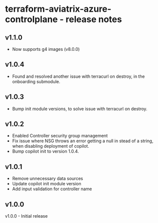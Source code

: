 # terraform-aviatrix-azure-controlplane - release notes

## v1.1.0
- Now supports g4 images (v8.0.0)

## v1.0.4
- Found and resolved another issue with terracurl on destroy, in the onboarding submodule.

## v1.0.3
- Bump init module versions, to solve issue with terracurl on destroy.

## v1.0.2
- Enabled Controller security group management
- Fix issue where NSG throws an error getting a null in stead of a string, when disabling deployment of copilot.
- Bump copilot init to version 1.0.4.

## v1.0.1
- Remove unnecessary data sources
- Update copilot init module version
- Add input validation for controller name

## v1.0.0
v1.0.0 - Initial release